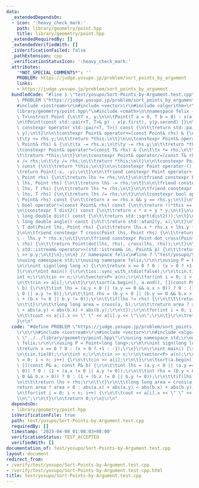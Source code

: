 ```yaml
---
data:
  _extendedDependsOn:
  - icon: ':heavy_check_mark:'
    path: library/geometry/point.hpp
    title: library/geometry/point.hpp
  _extendedRequiredBy: []
  _extendedVerifiedWith: []
  _isVerificationFailed: false
  _pathExtension: cpp
  _verificationStatusIcon: ':heavy_check_mark:'
  attributes:
    '*NOT_SPECIAL_COMMENTS*': ''
    PROBLEM: https://judge.yosupo.jp/problem/sort_points_by_argument
    links:
    - https://judge.yosupo.jp/problem/sort_points_by_argument
  bundledCode: "#line 1 \"test/yosupo/Sort-Points-by-Argument.test.cpp\"\n#define\
    \ PROBLEM \"https://judge.yosupo.jp/problem/sort_points_by_argument\"\r\n\r\n\
    #include <iostream>\r\n#include <vector>\r\n#include <algorithm>\r\n#line 3 \"\
    library/geometry/point.hpp\"\n#include <cmath>\n\nnamespace felix {\n\ntemplate<class\
    \ T>\nstruct Point {\n\tT x, y;\n\n\tPoint(T a = 0, T b = 0) : x(a), y(b) {}\n\
    \n\tPoint(const std::pair<T, T>& p) : x(p.first), y(p.second) {}\n\n\texplicit\
    \ constexpr operator std::pair<T, T>() const {\n\t\treturn std::pair<T, T>(x,\
    \ y);\n\t}\n\n\tconstexpr Point& operator+=(const Point& rhs) & {\n\t\tx += rhs.x;\n\
    \t\ty += rhs.y;\n\t\treturn *this;\n\t}\n\n\tconstexpr Point& operator-=(const\
    \ Point& rhs) & {\n\t\tx -= rhs.x;\n\t\ty -= rhs.y;\n\t\treturn *this;\n\t}\n\n\
    \tconstexpr Point& operator*=(const T& rhs) & {\n\t\tx *= rhs;\n\t\ty *= rhs;\n\
    \t\treturn *this;\n\t}\n\n\tconstexpr Point& operator/=(const T& rhs) & {\n\t\t\
    x /= rhs;\n\t\ty /= rhs;\n\t\treturn *this;\n\t}\n\n\tconstexpr Point operator+()\
    \ const {\n\t\treturn *this;\n\t}\n\n\tconstexpr Point operator-() const {\n\t\
    \treturn Point(-x, -y);\n\t}\n\n\tfriend constexpr Point operator+(Point lhs,\
    \ Point rhs) {\n\t\treturn lhs += rhs;\n\t}\n\n\tfriend constexpr Point operator-(Point\
    \ lhs, Point rhs) {\n\t\treturn lhs -= rhs;\n\t}\n\n\tfriend constexpr Point operator*(Point\
    \ lhs, T rhs) {\n\t\treturn lhs *= rhs;\n\t}\n\n\tfriend constexpr Point operator/(Point\
    \ lhs, T rhs) {\n\t\treturn lhs /= rhs;\n\t}\n\n\tconstexpr bool operator==(const\
    \ Point& rhs) const {\n\t\treturn x == rhs.x && y == rhs.y;\n\t}\n\n\tconstexpr\
    \ bool operator!=(const Point& rhs) const {\n\t\treturn !(*this == rhs);\n\t}\n\
    \n\tconstexpr T dist2() const {\n\t\treturn x * x + y * y;\n\t}\n\n\tconstexpr\
    \ long double dist() const {\n\t\treturn std::sqrt(dist2());\n\t}\n\n\tconstexpr\
    \ long double angle() const {\n\t\treturn std::atan2(y, x);\n\t}\n\n\tfriend constexpr\
    \ T dot(Point lhs, Point rhs) {\n\t\treturn lhs.x * rhs.x + lhs.y * rhs.y;\n\t\
    }\n\n\tfriend constexpr T cross(Point lhs, Point rhs) {\n\t\treturn lhs.x * rhs.y\
    \ - lhs.y * rhs.x;\n\t}\n\n\tfriend constexpr Point dot_cross(Point lhs, Point\
    \ rhs) {\n\t\treturn Point(dot(lhs, rhs), cross(lhs, rhs));\n\t}\n\n\tfriend constexpr\
    \ std::istream& operator>>(std::istream& in, Point& p) {\n\t\treturn in >> p.x\
    \ >> p.y;\n\t}\n};\n\n} // namespace felix\n#line 7 \"test/yosupo/Sort-Points-by-Argument.test.cpp\"\
    \nusing namespace std;\r\nusing namespace felix;\r\n\r\nusing P = Point<long long>;\r\
    \n\r\nint sign(long long x) {\r\n\treturn x == 0 ? 0 : (x > 0 ? +1 : -1);\r\n\
    }\r\n\r\nint main() {\r\n\tios::sync_with_stdio(false);\r\n\tcin.tie(0);\r\n\t\
    int n;\r\n\tcin >> n;\r\n\tvector<P> a(n);\r\n\tfor(int i = 0; i < n; i++) {\r\
    \n\t\tcin >> a[i];\r\n\t}\r\n\tsort(a.begin(), a.end(), [](const P& a, const P&\
    \ b) {\r\n\t\tint lhs = (a.y < 0 || (a.y == 0 && a.x > 0)) ? 0 : (1 + (a.x !=\
    \ 0 || a.y != 0));\r\n\t\tint rhs = (b.y < 0 || (b.y == 0 && b.x > 0)) ? 0 : (1\
    \ + (b.x != 0 || b.y != 0));\r\n\t\tif(lhs != rhs) {\r\n\t\t\treturn lhs < rhs;\r\
    \n\t\t}\r\n\t\tlong long area = cross(a, b);\r\n\t\treturn area ? area > 0 : abs(a.x)\
    \ + abs(a.y) < abs(b.x) + abs(b.y);\r\n\t});\r\n\tfor(int i = 0; i < n; i++) {\r\
    \n\t\tcout << a[i].x << \" \" << a[i].y << \"\\n\";\r\n\t}\r\n\treturn 0;\r\n\
    }\r\n"
  code: "#define PROBLEM \"https://judge.yosupo.jp/problem/sort_points_by_argument\"\
    \r\n\r\n#include <iostream>\r\n#include <vector>\r\n#include <algorithm>\r\n#include\
    \ \"../../library/geometry/point.hpp\"\r\nusing namespace std;\r\nusing namespace\
    \ felix;\r\n\r\nusing P = Point<long long>;\r\n\r\nint sign(long long x) {\r\n\
    \treturn x == 0 ? 0 : (x > 0 ? +1 : -1);\r\n}\r\n\r\nint main() {\r\n\tios::sync_with_stdio(false);\r\
    \n\tcin.tie(0);\r\n\tint n;\r\n\tcin >> n;\r\n\tvector<P> a(n);\r\n\tfor(int i\
    \ = 0; i < n; i++) {\r\n\t\tcin >> a[i];\r\n\t}\r\n\tsort(a.begin(), a.end(),\
    \ [](const P& a, const P& b) {\r\n\t\tint lhs = (a.y < 0 || (a.y == 0 && a.x >\
    \ 0)) ? 0 : (1 + (a.x != 0 || a.y != 0));\r\n\t\tint rhs = (b.y < 0 || (b.y ==\
    \ 0 && b.x > 0)) ? 0 : (1 + (b.x != 0 || b.y != 0));\r\n\t\tif(lhs != rhs) {\r\
    \n\t\t\treturn lhs < rhs;\r\n\t\t}\r\n\t\tlong long area = cross(a, b);\r\n\t\t\
    return area ? area > 0 : abs(a.x) + abs(a.y) < abs(b.x) + abs(b.y);\r\n\t});\r\
    \n\tfor(int i = 0; i < n; i++) {\r\n\t\tcout << a[i].x << \" \" << a[i].y << \"\
    \\n\";\r\n\t}\r\n\treturn 0;\r\n}\r\n"
  dependsOn:
  - library/geometry/point.hpp
  isVerificationFile: true
  path: test/yosupo/Sort-Points-by-Argument.test.cpp
  requiredBy: []
  timestamp: '2023-04-08 01:08:03+08:00'
  verificationStatus: TEST_ACCEPTED
  verifiedWith: []
documentation_of: test/yosupo/Sort-Points-by-Argument.test.cpp
layout: document
redirect_from:
- /verify/test/yosupo/Sort-Points-by-Argument.test.cpp
- /verify/test/yosupo/Sort-Points-by-Argument.test.cpp.html
title: test/yosupo/Sort-Points-by-Argument.test.cpp
---
```

